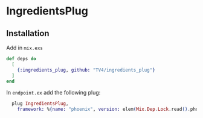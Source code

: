 # IngredientsPlug

## Installation
Add in `mix.exs`
```elixir
def deps do
  [
    {:ingredients_plug, github: "TV4/ingredients_plug"}
  ]
end
```

In `endpoint.ex` add the following plug:
```elixir
  plug IngredientsPlug,
    framework: %{name: "phoenix", version: elem(Mix.Dep.Lock.read().phoenix, 2)}
```
